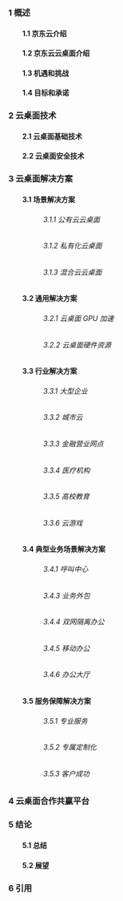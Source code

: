 ### 1 概述

#### 　　1.1 京东云介绍 

#### 　　1.2 京东云云桌面介绍 

#### 　　1.3 机遇和挑战 

#### 　　1.4 目标和承诺

### 2 云桌面技术

#### 　　2.1 云桌面基础技术

#### 　　2.2 云桌面安全技术

### 3 云桌面解决方案

#### 　　3.1 场景解决方案

###### 　　　　　3.1.1 公有云云桌面

###### 　　　　　3.1.2 私有化云桌面
###### 　　　　　3.1.3 混合云云桌面 

#### 　　3.2  通用解决方案

###### 　　　　　3.2.1 云桌面 GPU 加速
###### 　　　　　3.2.2 云桌面硬件资源

#### 　　3.3 行业解决方案

###### 　　　　　3.3.1 大型企业 

###### 　　　　　3.3.2 城市云

###### 　　　　　3.3.3 金融营业网点

###### 　　　　　3.3.4 医疗机构

###### 　　　　　3.3.5 高校教育 

###### 　　　　　3.3.6 云游戏 

#### 　　3.4 典型业务场景解决方案 

###### 　　　　　3.4.1 呼叫中心

###### 　　　　　3.4.3 业务外包 

###### 　　　　　3.4.4 双网隔离办公 

###### 　　　　　3.4.5 移动办公 

###### 　　　　　3.4.6 办公大厅

#### 　　3.5 服务保障解决方案 

###### 　　　　　3.5.1 专业服务

###### 　　　　　3.5.2 专属定制化 

###### 　　　　　3.5.3 客户成功 

### 4 云桌面合作共赢平台

### 5 结论

#### 　　5.1 总结 

#### 　　5.2 展望 

### 6 引用
